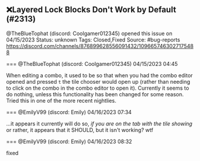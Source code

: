 ## ❌Layered Lock Blocks Don't Work by Default (#2313)
@TheBlueTophat (discord: Coolgamer012345) opened this issue on 04/15/2023
Status: unknown
Tags: Closed,Fixed
Source: #bug-reports https://discord.com/channels/876899628556091432/1096657463027175488


=== @TheBlueTophat (discord: Coolgamer012345) 04/15/2023 04:45

When editing a combo, it used to be so that when you had the combo editor opened and pressed `t` the tile chooser would open up (rather than needing to click on the combo in the combo editor to open it). Currently it seems to do nothing, unless this functionality has been changed for some reason. Tried this in one of the more recent nightlies.

=== @EmilyV99 (discord: Emily) 04/16/2023 07:34

...it appears it currently will do so, *if you are on the tab with the tile showing*
or rather, it appears that it SHOULD, but it isn't working?
wtf

=== @EmilyV99 (discord: Emily) 04/16/2023 08:32

fixed
